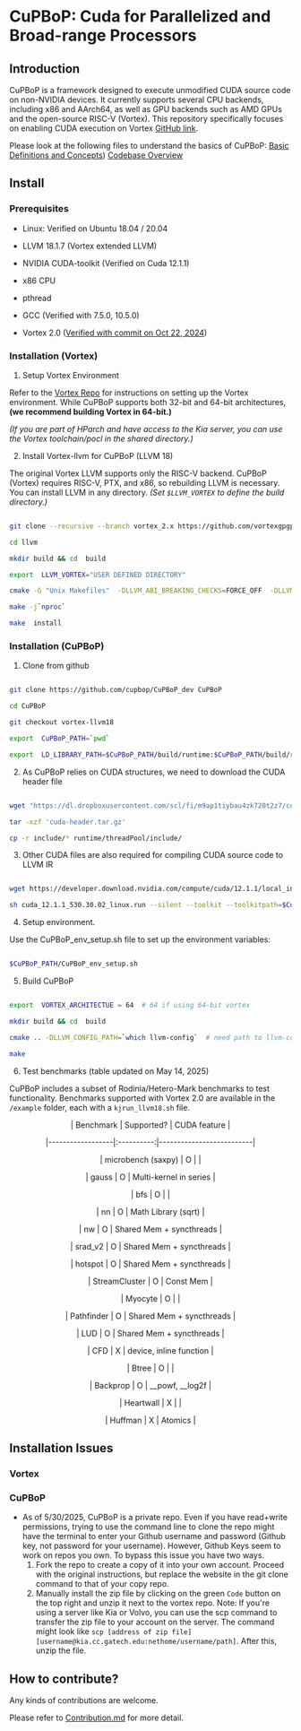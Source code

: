 # CuPBoP: Cuda for Parallelized and Broad-range Processors

  

## Introduction

  

CuPBoP is a framework designed to execute unmodified CUDA source code on non-NVIDIA devices. It currently supports several CPU backends, including x86 and AArch64, as well as GPU backends such as AMD GPUs and the open-source RISC-V (Vortex). This repository specifically focuses on enabling CUDA execution on Vortex [GitHub link](https://github.com/vortexgpgpu/vortex).

Please look at the following files to understand the basics of CuPBoP:
[Basic Definitions and Concepts](./docs/README_Defs.md))
[Codebase Overview](./docs/README_Codebase.md)

  

## Install

  

### Prerequisites

  

- Linux: Verified on Ubuntu 18.04 / 20.04

- LLVM 18.1.7 (Vortex extended LLVM)

- NVIDIA CUDA-toolkit (Verified on Cuda 12.1.1)

- x86 CPU

- pthread

- GCC (Verified with 7.5.0, 10.5.0)

- Vortex 2.0 ([Verified with commit on Oct 22, 2024](https://github.com/vortexgpgpu/vortex/tree/3a3bb7b70a395a6f96a2bfe657bc724186565fe0))

  

### Installation (Vortex)

  

1. Setup Vortex Environment

  

Refer to the [Vortex Repo](https://github.com/vortexgpgpu/vortex) for instructions on setting up the Vortex environment. While CuPBoP supports both 32-bit and 64-bit architectures, **(we recommend building Vortex in 64-bit.)**

*(If you are part of HParch and have access to the Kia server, you can use the Vortex toolchain/pocl in the shared directory.)*

  

2. Install Vortex-llvm for CuPBoP (LLVM 18)

  

The original Vortex LLVM supports only the RISC-V backend. CuPBoP (Vortex) requires RISC-V, PTX, and x86, so rebuilding LLVM is necessary. You can install LLVM in any directory. *(Set `$LLVM_VORTEX` to define the build directory.)*

```bash

git clone --recursive --branch vortex_2.x https://github.com/vortexgpgpu/llvm.git llvm-vortex-with-cuda

cd llvm

mkdir build && cd  build

export  LLVM_VORTEX="USER DEFINED DIRECTORY"

cmake -G "Unix Makefiles"  -DLLVM_ABI_BREAKING_CHECKS=FORCE_OFF  -DLLVM_INCLUDE_EXAMPLES=OFF  -DLLVM_INCLUDE_TESTS=OFF  -DCMAKE_BUILD_TYPE=Release  -DLLVM_ENABLE_PROJECTS="clang"  -DCMAKE_INSTALL_PREFIX=$LLVM_VORTEX  -DDEFAULT_SYSROOT=$RISCV_TOOLCHAIN_PATH/riscv32-unknown-elf  -DLLVM_DEFAULT_TARGET_TRIPLE="riscv32-unknown-elf"  -DLLVM_TARGETS_TO_BUILD="X86;RISCV;NVPTX"  ../llvm

make -j`nproc`

make  install

```

  

### Installation (CuPBoP)

  
  
  

1. Clone from github

  

```bash

git clone https://github.com/cupbop/CuPBoP_dev CuPBoP

cd CuPBoP

git checkout vortex-llvm18

export  CuPBoP_PATH=`pwd`

export  LD_LIBRARY_PATH=$CuPBoP_PATH/build/runtime:$CuPBoP_PATH/build/runtime/threadPool:$LD_LIBRARY_PATH

```

2. As CuPBoP relies on CUDA structures, we need to download the CUDA header file

  

```bash

wget "https://dl.dropboxusercontent.com/scl/fi/m9ap1tiybau4zk720t2z7/cuda-header.tar.gz?rlkey=zmdpst5l66t48ywrbtkj426nu&st=luao6zy7" -O cuda-header.tar.gz

tar -xzf 'cuda-header.tar.gz'

cp -r include/* runtime/threadPool/include/

```

  

3. Other CUDA files are also required for compiling CUDA source code to LLVM IR

  

```bash

wget https://developer.download.nvidia.com/compute/cuda/12.1.1/local_installers/cuda_12.1.1_530.30.02_linux.run

sh cuda_12.1.1_530.30.02_linux.run --silent --toolkit --toolkitpath=$CuPBoP_PATH/cuda-12.1

```

  

4. Setup environment.

  

Use the CuPBoP_env_setup.sh file to set up the environment variables:

```bash

$CuPBoP_PATH/CuPBoP_env_setup.sh

```

  

5. Build CuPBoP

  

```bash

export  VORTEX_ARCHITECTUE = 64  # 64 if using 64-bit vortex

mkdir build && cd  build

cmake .. -DLLVM_CONFIG_PATH=`which llvm-config`  # need path to llvm-config

make

```

  

6. Test benchmarks (table updated on May 14, 2025)

CuPBoP includes a subset of Rodinia/Hetero-Mark benchmarks to test functionality. Benchmarks supported with Vortex 2.0 are available in the `/example` folder, each with a `kjrun_llvm18.sh` file.

  

<div  align="center">

  

| Benchmark | Supported? | CUDA feature |

|------------------|:----------:|--------------------------|

| microbench (saxpy) | O | |

| gauss | O | Multi-kernel in series |

| bfs | O | |

| nn | O | Math Library (sqrt) |

| nw | O | Shared Mem + syncthreads |

| srad_v2 | O | Shared Mem + syncthreads |

| hotspot | O | Shared Mem + syncthreads |

| StreamCluster | O | Const Mem |

| Myocyte | O | |

| Pathfinder | O | Shared Mem + syncthreads |

| LUD | O | Shared Mem + syncthreads |

| CFD | X | device, inline function |

| Btree | O | |

| Backprop | O | __powf, __log2f |

| Heartwall | X | |

| Huffman | X | Atomics |

  
  

</div>


## Installation Issues

### Vortex

### CuPBoP

- As of 5/30/2025, CuPBoP is a private repo. Even if you have read+write permissions, trying to use the command line to clone the repo might have the terminal to enter your Github username and password (Github key, not password for your username). However, Github Keys seem to work on repos you own. To bypass this issue you have two ways.
	1. Fork the repo to create a copy of it into your own account. Proceed with the original instructions, but replace the website in the git clone command to that of your copy repo.
	2. Manually install the zip file by clicking on the green `Code` button on the top right and unzip it next to the vortex repo. Note: If you're using a server like Kia or Volvo, you can use the scp command to transfer the zip file to your account on the server. The command might look like `scp [address of zip file] [username@kia.cc.gatech.edu:nethome/username/path]`. After this, unzip the file.

   
  
  

## How to contribute?

  

Any kinds of contributions are welcome.

Please refer to [Contribution.md](./docs/CONTRIBUTING.md) for more detail.
